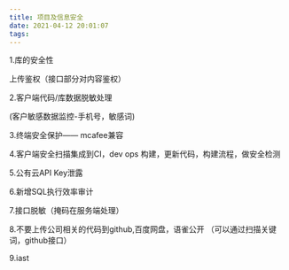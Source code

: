 ```yaml
---
title: 项目及信息安全
date: 2021-04-12 20:01:07
tags:
---
```


1.库的安全性

上传鉴权（接口部分对内容鉴权）

2.客户端代码/库数据脱敏处理

(客户敏感数据监控-手机号，敏感词)

3.终端安全保护—— mcafee兼容

4.客户端安全扫描集成到CI，dev ops 构建，更新代码，构建流程，做安全检测

5.公有云API Key泄露

6.新增SQL执行效率审计

7.接口脱敏（掩码在服务端处理）

8.不要上传公司相关的代码到github,百度网盘，语雀公开
（可以通过扫描关键词，github接口）

9.iast

